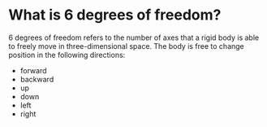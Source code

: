 # What is 6 degrees of freedom?

6 degrees of freedom refers to the number of axes that a rigid body is able to freely move in three-dimensional space. The body is free to change position in the following directions:
- forward
- backward
- up
- down
- left
- right
